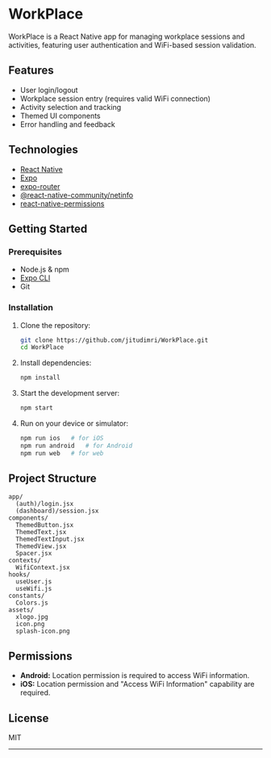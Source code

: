 # WorkPlace

WorkPlace is a React Native app for managing workplace sessions and activities, featuring user authentication and WiFi-based session validation.

## Features

- User login/logout
- Workplace session entry (requires valid WiFi connection)
- Activity selection and tracking
- Themed UI components
- Error handling and feedback

## Technologies

- [React Native](https://reactnative.dev/)
- [Expo](https://expo.dev/)
- [expo-router](https://expo.github.io/router/)
- [@react-native-community/netinfo](https://github.com/react-native-netinfo/react-native-netinfo)
- [react-native-permissions](https://github.com/zoontek/react-native-permissions)

## Getting Started

### Prerequisites

- Node.js & npm
- [Expo CLI](https://docs.expo.dev/get-started/installation/)
- Git

### Installation

1. Clone the repository:
   ```bash
   git clone https://github.com/jitudimri/WorkPlace.git
   cd WorkPlace
   ```

2. Install dependencies:
   ```bash
   npm install
   ```

3. Start the development server:
   ```bash
   npm start
   ```

4. Run on your device or simulator:
   ```bash
   npm run ios   # for iOS
   npm run android   # for Android
   npm run web   # for web
   ```

## Project Structure

```
app/
  (auth)/login.jsx
  (dashboard)/session.jsx
components/
  ThemedButton.jsx
  ThemedText.jsx
  ThemedTextInput.jsx
  ThemedView.jsx
  Spacer.jsx
contexts/
  WifiContext.jsx
hooks/
  useUser.js
  useWifi.js
constants/
  Colors.js
assets/
  xlogo.jpg
  icon.png
  splash-icon.png
```

## Permissions

- **Android:** Location permission is required to access WiFi information.
- **iOS:** Location permission and "Access WiFi Information" capability are required.

## License

MIT

---
